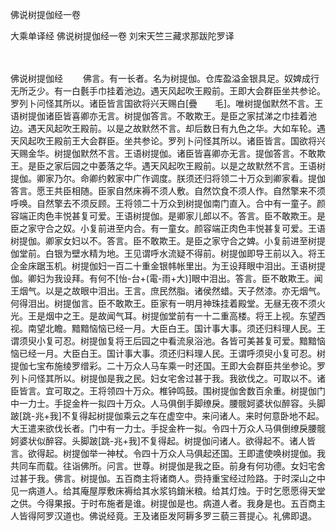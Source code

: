 佛说树提伽经一卷


大乘单译经
佛说树提伽经一卷
刘宋天竺三藏求那跋陀罗译


　　

佛说树提伽经
　　佛言。有一长者。名为树提伽。仓库盈溢金银具足。奴婢成行无所乏少。有一白氎手巾挂着池边。遇天风起吹王殿前。王即大会群臣坐共参论。罗列卜问怪其所以。诸臣皆言国欲将兴天赐白[疊　　毛]。唯树提伽默然不言。王语树提伽诸臣皆喜卿亦无言。树提伽答言。不敢欺王。是臣之家拭涕之巾挂着池边。遇天风起吹王殿前。以是之故默然不言。却后数日有九色之华。大如车轮。遇天风起吹王殿前王大会群臣。坐共参论。罗列卜问怪其所以。诸臣皆言。国欲将兴天赐金华。树提伽默然不言。王语树提伽。诸臣皆喜卿亦无言。提伽答言。不敢欺王。是臣之家后园之中萎落之华。遇天风起吹王殿前。以是之故默然不言。王语树提伽。卿家乃尔。命卿约敕家中广作调度。朕须还归将领二十万众到卿家看。提伽答言。愿王共臣相随。臣家自然床褥不须人敷。自然饮食不须人作。自然擎来不须呼唤。自然擎去不须反顾。王将领二十万众到树提伽南门直入。合中有一童子。颜容端正肉色丰悦甚复可爱。王语树提伽。是卿家儿郎以不。答言。臣不敢欺王。是臣之家守合之奴。小复前进至内合。有一童女。颜容端正肉色丰悦甚复可爱。王语树提伽。卿家女妇以不。答言。臣不敢欺王。是臣之家守合之婢。小复前进至树提伽堂前。白银为壁水精为地。王见谓呼水流疑不得前。树提伽即导王前以入。将王企金床踞玉机。树提伽妇一百二十重金银帏帐里出。为王设拜眼中泪出。王语树提伽。卿妇为我设拜。有何不[怡-台+(電-雨+大)]眼中泪出。答言。臣不敢欺王。闻王烟气。以是之故眼中泪出。王言。庶民然脂。诸侯然蜡。天子然漆。亦无烟气。何得泪出。树提伽言。臣不敢欺王。臣家有一明月神珠挂着殿堂。无昼无夜不须火光。王是烟中之王。是故闻气耳。树提伽堂前有一十二重高楼。将王上视。东望西视。南望北瞻。黯黯恼恼已经一月。大臣白王。国计事大事。须还归料理人民。王谓须臾小复可忍。树提伽复将王后园之中看流泉浴池。各皆可美甚复可爱。黯黯恼恼已经一月。大臣白王。国计事大事。须还归料理人民。王谓呼须臾小复可忍。树提伽七宝布施绫罗缯彩。二十万众人马车乘一时还国。王即大会群臣共坐参论。罗列卜问怪其所以。树提伽是我之民。妇女宅舍过甚于我。我欲伐之。可取以不。诸臣皆言。宜可取之。王将领四十万众。椎钟鸣鼓。围树提伽舍数百余重。树提伽门中一力士。手捉金杵一拟四十万众。人马俱倒手脚缭戾。腰髋妸婆状似醉容。头脚跛[跳-兆+我]不复得起树提伽乘云之车在虚空中。来问诸人。来时何意卧地不起。大王遣来欲伐长者。门中有一力士。手捉金杵一拟。令四十万众人马俱倒缭戾腰髋妸婆状似醉容。头脚跛[跳-兆+我]不复得起。树提伽问诸人。欲得起不。诸人皆言。欲得起。树提伽举一神杖。令四十万众人马俱起还国。王即遣使唤树提伽。我共同车而载。往诣佛所。问言。世尊。树提伽是我之臣。前身有何功德。女妇宅舍过甚于我。佛言。树提伽。五百商主将诸商人。赍持重宝经过险路。于时深山之中见一病道人。给其庵屋厚敷床褥给其水浆钨錥米粮。给其灯烛。于时乞愿愿得天堂之供。今得果报。于时布施者是谁。树提伽是也。病道人者。我身是也。五百商主人皆得阿罗汉道也。佛说经竟。王及诸臣发阿耨多罗三藐三菩提心。礼佛即退。

 
